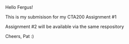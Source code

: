 Hello Fergus!

This is my submisison for my CTA200 Assignment #1

Assignment #2 will be available via the same respository

Cheers,
Pat :)
